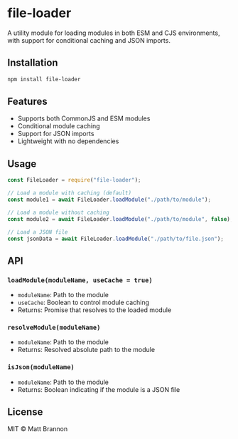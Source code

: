 # file-loader

A utility module for loading modules in both ESM and CJS environments, with support for conditional caching and JSON imports.

## Installation

```bash
npm install file-loader
```

## Features

- Supports both CommonJS and ESM modules
- Conditional module caching
- Support for JSON imports
- Lightweight with no dependencies

## Usage

```javascript
const FileLoader = require("file-loader");

// Load a module with caching (default)
const module1 = await FileLoader.loadModule("./path/to/module");

// Load a module without caching
const module2 = await FileLoader.loadModule("./path/to/module", false);

// Load a JSON file
const jsonData = await FileLoader.loadModule("./path/to/file.json");
```

## API

### `loadModule(moduleName, useCache = true)`

- `moduleName`: Path to the module
- `useCache`: Boolean to control module caching
- Returns: Promise that resolves to the loaded module

### `resolveModule(moduleName)`

- `moduleName`: Path to the module
- Returns: Resolved absolute path to the module

### `isJson(moduleName)`

- `moduleName`: Path to the module
- Returns: Boolean indicating if the module is a JSON file

## License

MIT © Matt Brannon
